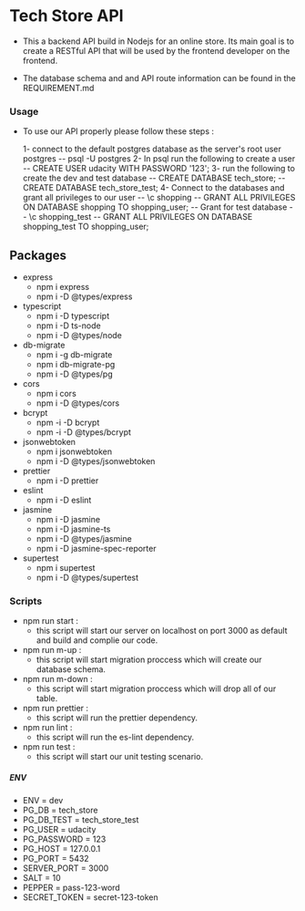 # Tech Store API

- This a backend API build in Nodejs for an online store. Its main goal is to create a RESTful API that will be used by the frontend developer on the frontend.

- The database schema and and API route information can be found in the REQUIREMENT.md

### Usage

- To use our API properly please follow these steps :

  1- connect to the default postgres database as the server's root user postgres
  -- psql -U postgres
  2- In psql run the following to create a user
  -- CREATE USER udacity WITH PASSWORD '123';
  3- run the following to create the dev and test database
  -- CREATE DATABASE tech_store;
  -- CREATE DATABASE tech_store_test;
  4- Connect to the databases and grant all privileges to our user
  -- \c shopping
  -- GRANT ALL PRIVILEGES ON DATABASE shopping TO shopping_user;
  -- Grant for test database
  -- \c shopping_test
  -- GRANT ALL PRIVILEGES ON DATABASE shopping_test TO shopping_user;

## Packages

- express
  - npm i express
  - npm i -D @types/express
- typescript
  - npm i -D typescript
  - npm i -D ts-node
  - npm i -D @types/node
- db-migrate
  - npm i -g db-migrate
  - npm i db-migrate-pg
  - npm i -D @types/pg
- cors
  - npm i cors
  - npm i -D @types/cors
- bcrypt
  - npm -i -D bcrypt
  - npm -i -D @types/bcrypt
- jsonwebtoken
  - npm i jsonwebtoken
  - npm i -D @types/jsonwebtoken
- prettier
  - npm i -D prettier
- eslint
  - npm i -D eslint
- jasmine
  - npm i -D jasmine
  - npm i -D jasmine-ts
  - npm i -D @types/jasmine
  - npm i -D jasmine-spec-reporter
- supertest
  - npm i supertest
  - npm i -D @types/supertest

### Scripts

- npm run start :
  - this script will start our server on localhost on port 3000 as default and build and complie our code.
- npm run m-up :
  - this script will start migration proccess which will create our database schema.
- npm run m-down :
  - this script will start migration proccess which will drop all of our table.
- npm run prettier :
  - this script will run the prettier dependency.
- npm run lint :
  - this script will run the es-lint dependency.
- npm run test :
  - this script will start our unit testing scenario.

##### ENV

- ENV = dev
- PG_DB = tech_store
- PG_DB_TEST = tech_store_test
- PG_USER = udacity
- PG_PASSWORD = 123
- PG_HOST = 127.0.0.1
- PG_PORT = 5432
- SERVER_PORT = 3000
- SALT = 10
- PEPPER = pass-$1$2$3$-word
- SECRET_TOKEN = secret-$1$2$3$-token
